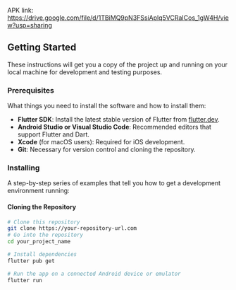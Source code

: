 APK link: https://drive.google.com/file/d/1TBiMQ9pN3FSsiAplq5VCRaICos_1gW4H/view?usp=sharing

## Getting Started

These instructions will get you a copy of the project up and running on your local machine for development and testing purposes.

### Prerequisites

What things you need to install the software and how to install them:

- **Flutter SDK**: Install the latest stable version of Flutter from [flutter.dev](https://flutter.dev/docs/get-started/install).
- **Android Studio or Visual Studio Code**: Recommended editors that support Flutter and Dart.
- **Xcode** (for macOS users): Required for iOS development.
- **Git**: Necessary for version control and cloning the repository.

### Installing

A step-by-step series of examples that tell you how to get a development environment running:

#### Cloning the Repository

```bash
# Clone this repository
git clone https://your-repository-url.com
# Go into the repository
cd your_project_name

# Install dependencies
flutter pub get

# Run the app on a connected Android device or emulator
flutter run
